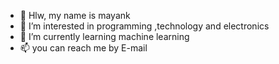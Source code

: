 - 👋 Hlw, my name is mayank
- 👀 I’m interested in programming ,technology and electronics
- 🌱 I’m currently learning machine learning
- 📫 you can reach me by E-mail

<!---
mayankkushwaha226/mayankkushwaha226 is a ✨ special ✨ repository because its `README.md` (this file) appears on your GitHub profile.
You can click the Preview link to take a look at your changes.
--->
